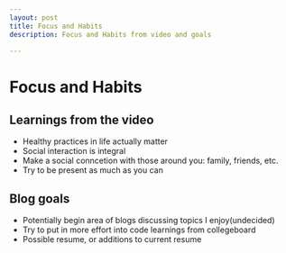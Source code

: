 ```yaml
---
layout: post
title: Focus and Habits
description: Focus and Habits from video and goals

---
```

# Focus and Habits

## Learnings from the video
- Healthy practices in life actually matter
- Social interaction is integral
- Make a social conncetion with those around you: family, friends, etc. 
- Try to be present as much as you can


## Blog goals
- Potentially begin area of blogs discussing topics I enjoy(undecided)
- Try to put in more effort into code learnings from collegeboard
- Possible resume, or additions to current resume 
